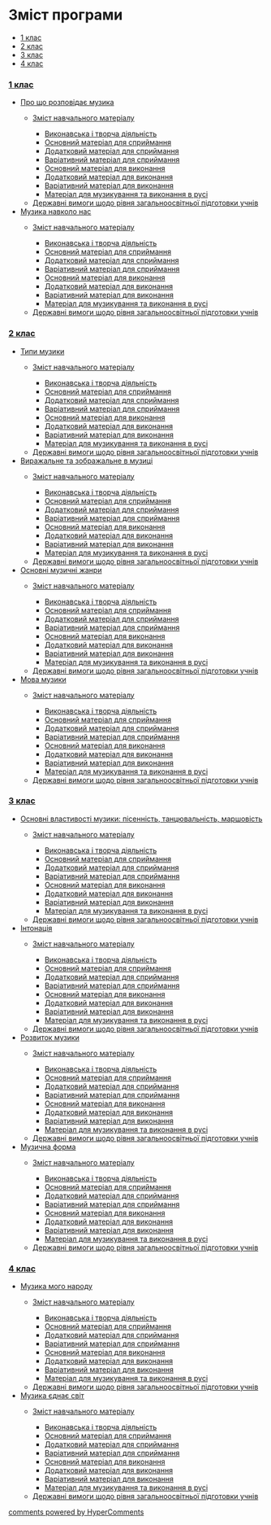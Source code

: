 <div id="hypercomments_widget" class="js-hypercomments-widget invisible"></div>

# Зміст програми

<div>
  <!-- Nav tabs -->
  <ul class="nav nav-tabs" role="tablist">
    <li role="presentation" class="active"><a href="#home" aria-controls="home" role="tab" data-toggle="tab">1 клас</a></li>
    <li role="presentation"><a href="#menu1" aria-controls="menu1" role="tab" data-toggle="tab">2 клас</a></li>
    <li role="presentation"><a href="#menu2" aria-controls="menu2" role="tab" data-toggle="tab">3 клас</a></li>
    <li role="presentation"><a href="#menu3" aria-controls="menu3" role="tab" data-toggle="tab">4 клас</a></li>
  </ul>
  <!-- Tab panes -->
  <div class="tab-content">
    <div role="tabpanel" class="tab-pane active" id="home"><h3><a href="http://musicmon14-new.ed-era.com/1/1_klas.html">1 клас</a></h3>
<ul type="disc">
<li><a href="http://musicmon14-new.ed-era.com/1/pro_shcho_rozpovidaie_muzyka.html">Про що розповідає музика</a></li>
<ul type="circle">
<li><a href="http://musicmon14-new.ed-era.com/1/zmyst_navchalnogo_materyalu.html">Зміст навчального матеріалу</a></li>
<ul type="square">
<li><a href="http://musicmon14-new.ed-era.com/1/v%D1%83konavska_tvorcha_dyyalnist.html">Виконавська і творча діяльність</a></li>
<li><a href="http://musicmon14-new.ed-era.com/1/osnovn%D1%83y_materyal_dlya_spr%D1%83mannya.html">Основний матеріал для сприймання</a></li>
<li><a href="http://musicmon14-new.ed-era.com/1/dodatkov%D1%83_materyal_dlya_spr%D1%83mannya.html">Додатковий матеріал для сприймання</a></li>
<li><a href="http://musicmon14-new.ed-era.com/1/varyat%D1%83vn%D1%83_materyal_dlya_spr%D1%83ymannya.html">Варіативний матеріал для сприймання</a></li>
<li><a href="http://musicmon14-new.ed-era.com/1/osnovn%D1%83_materyal_dlya_v%D1%83konannya.html">Основний матеріал для виконання</a></li>
<li><a href="http://musicmon14-new.ed-era.com/1/dodatkov%D1%83_materyal_dlya_v%D1%83konannya.html">Додатковий матеріал для виконання</a></li>
<li><a href="http://musicmon14-new.ed-era.com/1/varyat%D1%83vn%D1%83_materyal_dlya_v%D1%83konannya.html">Варіативний матеріал для виконання</a></li>
<li><a href="http://musicmon14-new.ed-era.com/1/materyal_dlya_muz%D1%83kuvannya_ta_v%D1%83konannya_v_rusy.html">Матеріал для музикування та виконання в русі</a></li>
</ul>
<li><a href="http://musicmon14-new.ed-era.com/1/derzhavny_v%D1%83mog%D1%83_schodo_ryvnya_zagalnoosvytnoy_pydgotovk%D1%83_uchnyv.html">Державні вимоги щодо рівня загальноосвітньої підготовки учнів</a></li>
</ul>
<li><a href="http://musicmon14-new.ed-era.com/1/muzyka_navkolo_nas.html">Музика навколо нас</a></li>
<ul type="circle">
<li><a href="http://musicmon14-new.ed-era.com/1/zmyst_navchalnogo_materyalu2.html">Зміст навчального матеріалу</a></li>
<ul type="square">
<li><a href="http://musicmon14-new.ed-era.com/1/v%D1%83konavska_tvorcha_dyyalnist2.html">Виконавська і творча діяльність</a></li>
<li><a href="http://musicmon14-new.ed-era.com/1/osnovn%D1%83y_materyal_dlya_spr%D1%83mannya2.html">Основний матеріал для сприймання</a></li>
<li><a href="http://musicmon14-new.ed-era.com/1/dodatkov%D1%83_materyal_dlya_spr%D1%83mannya2.html">Додатковий матеріал для сприймання</a></li>
<li><a href="http://musicmon14-new.ed-era.com/1/varyat%D1%83vn%D1%83_materyal_dlya_spr%D1%83ymannya2.html">Варіативний матеріал для сприймання</a></li>
<li><a href="http://musicmon14-new.ed-era.com/1/osnovn%D1%83_materyal_dlya_v%D1%83konannya2.html">Основний матеріал для виконання</a></li>
<li><a href="http://musicmon14-new.ed-era.com/1/dodatkov%D1%83_materyal_dlya_v%D1%83konannya2.html">Додатковий матеріал для виконання</a></li>
<li><a href="http://musicmon14-new.ed-era.com/1/varyat%D1%83vn%D1%83_materyal_dlya_v%D1%83konannya2.html">Варіативний матеріал для виконання</a></li>
<li><a href="http://musicmon14-new.ed-era.com/1/materyal_dlya_muz%D1%83kuvannya_ta_v%D1%83konannya_v_rusy2.html">Матеріал для музикування та виконання в русі</a></li>
</ul>
<li><a href="http://musicmon14-new.ed-era.com/1/derzhavny_v%D1%83mog%D1%83_schodo_ryvnya_zagalnoosvytnoy_pydgotovk%D1%83_uchnyv2.html">Державні вимоги щодо рівня загальноосвітньої підготовки учнів</a></li>
</ul>
</ul>
</div>
<div role="tabpanel" class="tab-pane" id="menu1"><h3><a href="http://musicmon14-new.ed-era.com/2/2_klas.html">2 клас</a></h3>
<ul type="disc">
<li><a href="http://musicmon14-new.ed-era.com/2/typy_muzyky.html">Типи музики</a></li>
<ul type="circle">
<li><a href="http://musicmon14-new.ed-era.com/2/zmyst_navchalnogo_materyalu.html">Зміст навчального матеріалу</a></li>
<ul type="square">
<li><a href="http://musicmon14-new.ed-era.com/2/v%D1%83konavska_tvorcha_dyyalnist.html">Виконавська і творча діяльність</a></li>
<li><a href="http://musicmon14-new.ed-era.com/2/osnovn%D1%83y_materyal_dlya_spr%D1%83mannya.html">Основний матеріал для сприймання</a></li>
<li><a href="http://musicmon14-new.ed-era.com/2/dodatkov%D1%83_materyal_dlya_spr%D1%83mannya.html">Додатковий матеріал для сприймання</a></li>
<li><a href="http://musicmon14-new.ed-era.com/2/varyat%D1%83vn%D1%83_materyal_dlya_spr%D1%83ymannya.html">Варіативний матеріал для сприймання</a></li>
<li><a href="http://musicmon14-new.ed-era.com/2/osnovn%D1%83_materyal_dlya_v%D1%83konannya.html">Основний матеріал для виконання</a></li>
<li><a href="http://musicmon14-new.ed-era.com/2/dodatkov%D1%83_materyal_dlya_v%D1%83konannya.html">Додатковий матеріал для виконання</a></li>
<li><a href="http://musicmon14-new.ed-era.com/2/varyat%D1%83vn%D1%83_materyal_dlya_v%D1%83konannya.html">Варіативний матеріал для виконання</a></li>
<li><a href="http://musicmon14-new.ed-era.com/2/materyal_dlya_muz%D1%83kuvannya_ta_v%D1%83konannya_v_rusy.html">Матеріал для музикування та виконання в русі</a></li>
</ul>
<li><a href="http://musicmon14-new.ed-era.com/2/derzhavny_v%D1%83mog%D1%83_schodo_ryvnya_zagalnoosvytnoy_pydgotovk%D1%83_uchnyv.html">Державні вимоги щодо рівня загальноосвітньої підготовки учнів</a></li>
</ul>
<li><a href="http://musicmon14-new.ed-era.com/2/vyrazhalne_ta_zobrazhalne_v_muzytsi.html">Виражальне та зображальне в музиці</a></li>
<ul type="circle">
<li><a href="http://musicmon14-new.ed-era.com/2/zmyst_navchalnogo_materyalu2.html">Зміст навчального матеріалу</a></li>
<ul type="square">
<li><a href="http://musicmon14-new.ed-era.com/2/v%D1%83konavska_tvorcha_dyyalnist2.html">Виконавська і творча діяльність</a></li>
<li><a href="http://musicmon14-new.ed-era.com/2/osnovn%D1%83y_materyal_dlya_spr%D1%83mannya2.html">Основний матеріал для сприймання</a></li>
<li><a href="http://musicmon14-new.ed-era.com/2/dodatkov%D1%83_materyal_dlya_spr%D1%83mannya2.html">Додатковий матеріал для сприймання</a></li>
<li><a href="http://musicmon14-new.ed-era.com/2/varyat%D1%83vn%D1%83_materyal_dlya_spr%D1%83ymannya2.html">Варіативний матеріал для сприймання</a></li>
<li><a href="http://musicmon14-new.ed-era.com/2/osnovn%D1%83_materyal_dlya_v%D1%83konannya2.html">Основний матеріал для виконання</a></li>
<li><a href="http://musicmon14-new.ed-era.com/2/dodatkov%D1%83_materyal_dlya_v%D1%83konannya2.html">Додатковий матеріал для виконання</a></li>
<li><a href="http://musicmon14-new.ed-era.com/2/varyat%D1%83vn%D1%83_materyal_dlya_v%D1%83konannya2.html">Варіативний матеріал для виконання</a></li>
<li><a href="http://musicmon14-new.ed-era.com/2/materyal_dlya_muz%D1%83kuvannya_ta_v%D1%83konannya_v_rusy2.html">Матеріал для музикування та виконання в русі</a></li>
</ul>
<li><a href="http://musicmon14-new.ed-era.com/2/derzhavny_v%D1%83mog%D1%83_schodo_ryvnya_zagalnoosvytnoy_pydgotovk%D1%83_uchnyv2.html">Державні вимоги щодо рівня загальноосвітньої підготовки учнів</a></li>
</ul>
<li><a href="http://musicmon14-new.ed-era.com/2/osnovni_muzychni_zhanry.html">Основні музичні жанри</a></li>
<ul type="circle">
<li><a href="http://musicmon14-new.ed-era.com/2/zmyst_navchalnogo_materyalu3.html">Зміст навчального матеріалу</a></li>
<ul type="square">
<li><a href="http://musicmon14-new.ed-era.com/2/v%D1%83konavska_tvorcha_dyyalnist3.html">Виконавська і творча діяльність</a></li>
<li><a href="http://musicmon14-new.ed-era.com/2/osnovn%D1%83y_materyal_dlya_spr%D1%83mannya3.html">Основний матеріал для сприймання</a></li>
<li><a href="http://musicmon14-new.ed-era.com/2/dodatkov%D1%83_materyal_dlya_spr%D1%83mannya3.html">Додатковий матеріал для сприймання</a></li>
<li><a href="http://musicmon14-new.ed-era.com/2/varyat%D1%83vn%D1%83_materyal_dlya_spr%D1%83ymannya3.html">Варіативний матеріал для сприймання</a></li>
<li><a href="http://musicmon14-new.ed-era.com/2/osnovn%D1%83_materyal_dlya_v%D1%83konannya3.html">Основний матеріал для виконання</a></li>
<li><a href="http://musicmon14-new.ed-era.com/2/dodatkov%D1%83_materyal_dlya_v%D1%83konannya3.html">Додатковий матеріал для виконання</a></li>
<li><a href="http://musicmon14-new.ed-era.com/2/varyat%D1%83vn%D1%83_materyal_dlya_v%D1%83konannya3.html">Варіативний матеріал для виконання</a></li>
<li><a href="http://musicmon14-new.ed-era.com/2/materyal_dlya_muz%D1%83kuvannya_ta_v%D1%83konannya_v_rusy3.html">Матеріал для музикування та виконання в русі</a></li>
</ul>
<li><a href="http://musicmon14-new.ed-era.com/2/derzhavny_v%D1%83mog%D1%83_schodo_ryvnya_zagalnoosvytnoy_pydgotovk%D1%83_uchnyv3.html">Державні вимоги щодо рівня загальноосвітньої підготовки учнів</a></li>
</ul>
<li><a href="http://musicmon14-new.ed-era.com/2/mova_muzyky.html">Мова музики</a></li>
<ul type="circle">
<li><a href="http://musicmon14-new.ed-era.com/2/zmyst_navchalnogo_materyalu4.html">Зміст навчального матеріалу</a></li>
<ul type="square">
<li><a href="http://musicmon14-new.ed-era.com/2/v%D1%83konavska_tvorcha_dyyalnist4.html">Виконавська і творча діяльність</a></li>
<li><a href="http://musicmon14-new.ed-era.com/2/osnovn%D1%83y_materyal_dlya_spr%D1%83mannya4.html">Основний матеріал для сприймання</a></li>
<li><a href="http://musicmon14-new.ed-era.com/2/dodatkov%D1%83_materyal_dlya_spr%D1%83mannya4.html">Додатковий матеріал для сприймання</a></li>
<li><a href="http://musicmon14-new.ed-era.com/2/varyat%D1%83vn%D1%83_materyal_dlya_spr%D1%83ymannya4.html">Варіативний матеріал для сприймання</a></li>
<li><a href="http://musicmon14-new.ed-era.com/2/osnovn%D1%83_materyal_dlya_v%D1%83konannya4.html">Основний матеріал для виконання</a></li>
<li><a href="http://musicmon14-new.ed-era.com/2/dodatkov%D1%83_materyal_dlya_v%D1%83konannya4.html">Додатковий матеріал для виконання</a></li>
<li><a href="http://musicmon14-new.ed-era.com/2/varyat%D1%83vn%D1%83_materyal_dlya_v%D1%83konannya4.html">Варіативний матеріал для виконання</a></li>
<li><a href="http://musicmon14-new.ed-era.com/2/materyal_dlya_muz%D1%83kuvannya_ta_v%D1%83konannya_v_rusy4.html">Матеріал для музикування та виконання в русі</a></li>
</ul>
<li><a href="http://musicmon14-new.ed-era.com/2/derzhavny_v%D1%83mog%D1%83_schodo_ryvnya_zagalnoosvytnoy_pydgotovk%D1%83_uchnyv4.html">Державні вимоги щодо рівня загальноосвітньої підготовки учнів</a></li>
</ul>
</ul>
</ul>
</div>
<div role="tabpanel" class="tab-pane" id="menu2"><h3><a href="http://musicmon14-new.ed-era.com/3/3_klas.html">3 клас</a></h3>
<ul type="disc">
<li><a href="http://musicmon14-new.ed-era.com/3/osnovni_vlastyvosti_muzyky.html">Основні властивості музики: пісенність, танцювальність, маршовість</a></li>
<ul type="circle">
<li><a href="http://musicmon14-new.ed-era.com/3/zmyst_navchalnogo_materyalu.html">Зміст навчального матеріалу</a></li>
<ul type="square">
<li><a href="http://musicmon14-new.ed-era.com/3/v%D1%83konavska_tvorcha_dyyalnist.html">Виконавська і творча діяльність</a></li>
<li><a href="http://musicmon14-new.ed-era.com/3/osnovn%D1%83y_materyal_dlya_spr%D1%83mannya.html">Основний матеріал для сприймання</a></li>
<li><a href="http://musicmon14-new.ed-era.com/3/dodatkov%D1%83_materyal_dlya_spr%D1%83mannya.html">Додатковий матеріал для сприймання</a></li>
<li><a href="http://musicmon14-new.ed-era.com/3/varyat%D1%83vn%D1%83_materyal_dlya_spr%D1%83ymannya.html">Варіативний матеріал для сприймання</a></li>
<li><a href="http://musicmon14-new.ed-era.com/3/osnovn%D1%83_materyal_dlya_v%D1%83konannya.html">Основний матеріал для виконання</a></li>
<li><a href="http://musicmon14-new.ed-era.com/3/dodatkov%D1%83_materyal_dlya_v%D1%83konannya.html">Додатковий матеріал для виконання</a></li>
<li><a href="http://musicmon14-new.ed-era.com/3/varyat%D1%83vn%D1%83_materyal_dlya_v%D1%83konannya.html">Варіативний матеріал для виконання</a></li>
<li><a href="http://musicmon14-new.ed-era.com/3/materyal_dlya_muz%D1%83kuvannya_ta_v%D1%83konannya_v_rusy.html">Матеріал для музикування та виконання в русі</a></li>
</ul>
<li><a href="http://musicmon14-new.ed-era.com/3/derzhavny_v%D1%83mog%D1%83_schodo_ryvnya_zagalnoosvytnoy_pydgotovk%D1%83_uchnyv.html">Державні вимоги щодо рівня загальноосвітньої підготовки учнів</a></li>
</ul>
<li><a href="http://musicmon14-new.ed-era.com/3/intonatsiia.html">Інтонація</a></li>
<ul type="circle">
<li><a href="http://musicmon14-new.ed-era.com/3/zmyst_navchalnogo_materyalu2.html">Зміст навчального матеріалу</a></li>
<ul type="square">
<li><a href="http://musicmon14-new.ed-era.com/3/v%D1%83konavska_tvorcha_dyyalnist2.html">Виконавська і творча діяльність</a></li>
<li><a href="http://musicmon14-new.ed-era.com/3/osnovn%D1%83y_materyal_dlya_spr%D1%83mannya2.html">Основний матеріал для сприймання</a></li>
<li><a href="http://musicmon14-new.ed-era.com/3/dodatkov%D1%83_materyal_dlya_spr%D1%83mannya2.html">Додатковий матеріал для сприймання</a></li>
<li><a href="http://musicmon14-new.ed-era.com/3/varyat%D1%83vn%D1%83_materyal_dlya_spr%D1%83ymannya2.html">Варіативний матеріал для сприймання</a></li>
<li><a href="http://musicmon14-new.ed-era.com/3/osnovn%D1%83_materyal_dlya_v%D1%83konannya2.html">Основний матеріал для виконання</a></li>
<li><a href="http://musicmon14-new.ed-era.com/3/dodatkov%D1%83_materyal_dlya_v%D1%83konannya2.html">Додатковий матеріал для виконання</a></li>
<li><a href="http://musicmon14-new.ed-era.com/3/varyat%D1%83vn%D1%83_materyal_dlya_v%D1%83konannya2.html">Варіативний матеріал для виконання</a></li>
<li><a href="http://musicmon14-new.ed-era.com/3/materyal_dlya_muz%D1%83kuvannya_ta_v%D1%83konannya_v_rusy2.html">Матеріал для музикування та виконання в русі</a></li>
</ul>
<li><a href="http://musicmon14-new.ed-era.com/3/derzhavny_v%D1%83mog%D1%83_schodo_ryvnya_zagalnoosvytnoy_pydgotovk%D1%83_uchnyv2.html">Державні вимоги щодо рівня загальноосвітньої підготовки учнів</a></li>
</ul>
<li><a href="http://musicmon14-new.ed-era.com/3/rozvytok_muzyky.html">Розвиток музики</a></li>
<ul type="circle">
<li><a href="http://musicmon14-new.ed-era.com/3/zmyst_navchalnogo_materyalu3.html">Зміст навчального матеріалу</a></li>
<ul type="square">
<li><a href="http://musicmon14-new.ed-era.com/3/v%D1%83konavska_tvorcha_dyyalnist3.html">Виконавська і творча діяльність</a></li>
<li><a href="http://musicmon14-new.ed-era.com/3/osnovn%D1%83y_materyal_dlya_spr%D1%83mannya3.html">Основний матеріал для сприймання</a></li>
<li><a href="http://musicmon14-new.ed-era.com/3/dodatkov%D1%83_materyal_dlya_spr%D1%83mannya3.html">Додатковий матеріал для сприймання</a></li>
<li><a href="http://musicmon14-new.ed-era.com/3/varyat%D1%83vn%D1%83_materyal_dlya_spr%D1%83ymannya3.html">Варіативний матеріал для сприймання</a></li>
<li><a href="http://musicmon14-new.ed-era.com/3/osnovn%D1%83_materyal_dlya_v%D1%83konannya3.html">Основний матеріал для виконання</a></li>
<li><a href="http://musicmon14-new.ed-era.com/3/dodatkov%D1%83_materyal_dlya_v%D1%83konannya3.html">Додатковий матеріал для виконання</a></li>
<li><a href="http://musicmon14-new.ed-era.com/3/varyat%D1%83vn%D1%83_materyal_dlya_v%D1%83konannya3.html">Варіативний матеріал для виконання</a></li>
<li><a href="http://musicmon14-new.ed-era.com/3/materyal_dlya_muz%D1%83kuvannya_ta_v%D1%83konannya_v_rusy3.html">Матеріал для музикування та виконання в русі</a></li>
</ul>
<li><a href="http://musicmon14-new.ed-era.com/3/derzhavny_v%D1%83mog%D1%83_schodo_ryvnya_zagalnoosvytnoy_pydgotovk%D1%83_uchnyv3.html">Державні вимоги щодо рівня загальноосвітньої підготовки учнів</a></li>
</ul>
<li><a href="http://musicmon14-new.ed-era.com/3/muzychna_forma.html">Музична форма</a></li>
<ul type="circle">
<li><a href="http://musicmon14-new.ed-era.com/3/zmyst_navchalnogo_materyalu4.html">Зміст навчального матеріалу</a></li>
<ul type="square">
<li><a href="http://musicmon14-new.ed-era.com/3/v%D1%83konavska_tvorcha_dyyalnist4.html">Виконавська і творча діяльність</a></li>
<li><a href="http://musicmon14-new.ed-era.com/3/osnovn%D1%83y_materyal_dlya_spr%D1%83mannya4.html">Основний матеріал для сприймання</a></li>
<li><a href="http://musicmon14-new.ed-era.com/3/dodatkov%D1%83_materyal_dlya_spr%D1%83mannya4.html">Додатковий матеріал для сприймання</a></li>
<li><a href="http://musicmon14-new.ed-era.com/3/varyat%D1%83vn%D1%83_materyal_dlya_spr%D1%83ymannya4.html">Варіативний матеріал для сприймання</a></li>
<li><a href="http://musicmon14-new.ed-era.com/3/osnovn%D1%83_materyal_dlya_v%D1%83konannya4.html">Основний матеріал для виконання</a></li>
<li><a href="http://musicmon14-new.ed-era.com/3/dodatkov%D1%83_materyal_dlya_v%D1%83konannya4.html">Додатковий матеріал для виконання</a></li>
<li><a href="http://musicmon14-new.ed-era.com/3/varyat%D1%83vn%D1%83_materyal_dlya_v%D1%83konannya4.html">Варіативний матеріал для виконання</a></li>
<li><a href="http://musicmon14-new.ed-era.com/3/materyal_dlya_muz%D1%83kuvannya_ta_v%D1%83konannya_v_rusy4.html">Матеріал для музикування та виконання в русі</a></li>
</ul>
<li><a href="http://musicmon14-new.ed-era.com/3/derzhavny_v%D1%83mog%D1%83_schodo_ryvnya_zagalnoosvytnoy_pydgotovk%D1%83_uchnyv4.html">Державні вимоги щодо рівня загальноосвітньої підготовки учнів</a></li>
</ul>
</ul>
</ul>
</div>
<div role="tabpanel" class="tab-pane" id="menu3"><h3><a href="http://musicmon14-new.ed-era.com/4/4_klas.html">4 клас</a></h3>
<ul type="disc">
<li><a href="http://musicmon14-new.ed-era.com/4/muzyka_moho_narodu.html">Музика мого народу</a></li>
<ul type="circle">
<li><a href="http://musicmon14-new.ed-era.com/4/zmyst_navchalnogo_materyalu.html">Зміст навчального матеріалу</a></li>
<ul type="square">
<li><a href="http://musicmon14-new.ed-era.com/4/v%D1%83konavska_tvorcha_dyyalnist.html">Виконавська і творча діяльність</a></li>
<li><a href="http://musicmon14-new.ed-era.com/4/osnovn%D1%83y_materyal_dlya_spr%D1%83mannya.html">Основний матеріал для сприймання</a></li>
<li><a href="http://musicmon14-new.ed-era.com/4/dodatkov%D1%83_materyal_dlya_spr%D1%83mannya.html">Додатковий матеріал для сприймання</a></li>
<li><a href="http://musicmon14-new.ed-era.com/4/varyat%D1%83vn%D1%83_materyal_dlya_spr%D1%83ymannya.html">Варіативний матеріал для сприймання</a></li>
<li><a href="http://musicmon14-new.ed-era.com/4/osnovn%D1%83_materyal_dlya_v%D1%83konannya.html">Основний матеріал для виконання</a></li>
<li><a href="http://musicmon14-new.ed-era.com/4/dodatkov%D1%83_materyal_dlya_v%D1%83konannya.html">Додатковий матеріал для виконання</a></li>
<li><a href="http://musicmon14-new.ed-era.com/4/varyat%D1%83vn%D1%83_materyal_dlya_v%D1%83konannya.html">Варіативний матеріал для виконання</a></li>
<li><a href="http://musicmon14-new.ed-era.com/4/materyal_dlya_muz%D1%83kuvannya_ta_v%D1%83konannya_v_rusy.html">Матеріал для музикування та виконання в русі</a></li>
</ul>
<li><a href="http://musicmon14-new.ed-era.com/4/derzhavny_v%D1%83mog%D1%83_schodo_ryvnya_zagalnoosvytnoy_pydgotovk%D1%83_uchnyv.html">Державні вимоги щодо рівня загальноосвітньої підготовки учнів</a></li>
</ul>
<li><a href="http://musicmon14-new.ed-era.com/4/muzyka_yednae_svit.html">Музика єднає світ</a></li>
<ul type="circle">
<li><a href="http://musicmon14-new.ed-era.com/4/zmyst_navchalnogo_materyalu2.html">Зміст навчального матеріалу</a></li>
<ul type="square">
<li><a href="http://musicmon14-new.ed-era.com/4/v%D1%83konavska_tvorcha_dyyalnist2.html">Виконавська і творча діяльність</a></li>
<li><a href="http://musicmon14-new.ed-era.com/4/osnovn%D1%83y_materyal_dlya_spr%D1%83mannya2.html">Основний матеріал для сприймання</a></li>
<li><a href="http://musicmon14-new.ed-era.com/4/dodatkov%D1%83_materyal_dlya_spr%D1%83mannya2.html">Додатковий матеріал для сприймання</a></li>
<li><a href="http://musicmon14-new.ed-era.com/4/varyat%D1%83vn%D1%83_materyal_dlya_spr%D1%83ymannya2.html">Варіативний матеріал для сприймання</a></li>
<li><a href="http://musicmon14-new.ed-era.com/4/osnovn%D1%83_materyal_dlya_v%D1%83konannya2.html">Основний матеріал для виконання</a></li>
<li><a href="http://musicmon14-new.ed-era.com/4/dodatkov%D1%83_materyal_dlya_v%D1%83konannya2.html">Додатковий матеріал для виконання</a></li>
<li><a href="http://musicmon14-new.ed-era.com/4/varyat%D1%83vn%D1%83_materyal_dlya_v%D1%83konannya2.html">Варіативний матеріал для виконання</a></li>
<li><a href="http://musicmon14-new.ed-era.com/4/materyal_dlya_muz%D1%83kuvannya_ta_v%D1%83konannya_v_rusy2.html">Матеріал для музикування та виконання в русі</a></li>
</ul>
<li><a href="http://musicmon14-new.ed-era.com/4/derzhavny_v%D1%83mog%D1%83_schodo_ryvnya_zagalnoosvytnoy_pydgotovk%D1%83_uchnyv2.html">Державні вимоги щодо рівня загальноосвітньої підготовки учнів</a></li>
</ul>
</ul>
</div>
</div>
</div>

<div class="js-hypercomments-container">
<a href="http://hypercomments.com" class="hc-link" title="comments widget">comments powered by HyperComments</a>
</div>